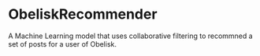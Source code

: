 # ObeliskRecommender

A Machine Learning model that uses collaborative filtering to recommned a set of posts for a user of Obelisk.
